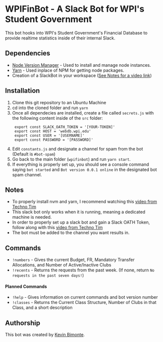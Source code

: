 # WPIFinBot - A Slack Bot for WPI's Student Government
This bot hooks into WPI's Student Government's Financial Database to provide realtime statistics inside of their internal Slack. 

## Dependencies
-  [Node Version Manager](https://github.com/nvm-sh/nvm) - Used to install and manage node instances.
-  [Yarn](https://classic.yarnpkg.com/en/docs/install#alternatives-stable) - Used inplace of NPM for getting node packages.
-  Creation of a SlackBot in your workspace ([See Notes for a video link](#notes))

## Installation
1. Clone this git repository to an Ubuntu Machine
2. cd into the cloned folder and run `yarn`
3. Once all dependecies are installed, create a file called `secrets.js` with the following content inside of the `src` folder: 
   ```
    export const SLACK_OATH_TOKEN = '[YOUR-TOKEN]'
    export const HOST = 'webdb.wpi.edu'
    export const USER = '[USERNAME]'
    export const PASSWORD = '[PASSWORD]'
   ``` 
4. Edit `constants.js` and designate a channel for spam from the bot (Default is `#bot-spam`)
5. Go back to the main folder (`wpifinbot`) and run `yarn start`.
6. If everything is properly set up, you should see a console command saying `bot started` and `Bot version 0.0.1 online` in the designated bot spam channel.

## Notes
-  To properly install nvm and yarn, I recommend watching this [video from Techno Tim](https://www.youtube.com/watch?v=kL8iGErULiw)
-  This slack bot only works when it is running, meaning a dedicated machine is needed.
-  In order to properly set up a slack bot and gain a Slack OATH Token, follow along with this [video from Techno Tim](https://www.youtube.com/watch?v=AajBk59nOgw&t=255s)
-  The bot must be added to the channel you want results in.

## Commands
-  `!numbers` - Gives the current Budget, FR, Mandatory Transfer Allocations, and Number of Active/Inactive Clubs
-  `!recents` - Returns the requests from the past week. (If none, return `No requests in the past seven days!`)

#### Planned Commands
-  `!help` - Gives information on current commands and bot version number
-  `!classes` - Returns the Current Class Structure, Number of Clubs in that Class, and a short description

## Authorship
This bot was created by [Kevin Bimonte](http://www.github.com/kcbimonte).
